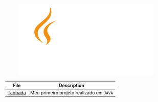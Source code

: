 <div align ="center">
    <img src="img/java-logo-vector.png"><br>


| File                          | Description                              |
|:-----------------------------:|:----------------------------------------:|
| [Tabuada](./Tabuada)          | Meu primeiro projeto realizado em `JAVA` |

</div>